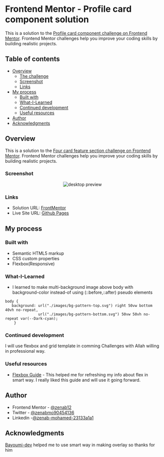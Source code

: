 # Frontend Mentor - Profile card component solution

This is a solution to the [Profile card component challenge on Frontend Mentor](https://www.frontendmentor.io/challenges/profile-card-component-cfArpWshJ). Frontend Mentor challenges help you improve your coding skills by building realistic projects. 

## Table of contents

- [Overview](#overview)
  - [The challenge](#the-challenge)
  - [Screenshot](#screenshot)
  - [Links](#links)
- [My process](#my-process)
  - [Built with](#built-with)
  - [What-I-Learned](#What-I-Learned)
  - [Continued development](#continued-development)
  - [Useful resources](#useful-resources)
- [Author](#author)
- [ Acknowledgments](#Acknowledgments)

## Overview

This is a solution to the [Four card feature section challenge on Frontend Mentor](https://www.frontendmentor.io/challenges/four-card-feature-section-weK1eFYK). Frontend Mentor challenges help you improve your coding skills by building realistic projects. 


### Screenshot
<p align="center">
<img src="https://user-images.githubusercontent.com/78083890/171158663-56856ac0-5d27-4c37-bb80-fa67321d87a9.png" alt="desktop preview">
</p>


### Links

- Solution URL: [FrontMentor](https://www.frontendmentor.io/solutions/responsive-profile-section-using-grid-HJGJycuIc)
- Live Site URL: [Github Pages](https://zenab12.github.io/Profile-card-Component/)

## My process

### Built with

- Semantic HTML5 markup
- CSS custom properties
- Flexbox(Responsive)

### What-I-Learned

- I learned to make multi-background image above body  with background-color instead-of using (::before,::after) pseudo elements 


```
body {
   background: url("./images/bg-pattern-top.svg") right 50vw bottom 40vh no-repeat, 
               url("./images/bg-pattern-bottom.svg") 50vw 50vh no-repeat var(--Dark-cyan);    
    }
```

### Continued development
I will use flexbox and grid template in comming Challenges with Allah willing  in professional way.


### Useful resources

- [Flexbox Guide](https://css-tricks.com/snippets/css/a-guide-to-flexbox/) - This helped me for refreshing my info about flex in smart way. I really liked this guide and will use it going forward.

## Author

- Frontend Mentor - [@zenab12](https://www.frontendmentor.io/profile/zenab12)
- Twitter - [@zenabmo90454136](https://twitter.com/zenabmo90454136)
- Linkedin -[@zenab-mohamed-23133a1a1](https://www.linkedin.com/in/zenab-mohamed-23133a1a1/)

## Acknowledgments

[Bayoumi-dev](https://www.frontendmentor.io/profile/Bayoumi-dev) helped me to use smart way in making overlay so thanks for him

